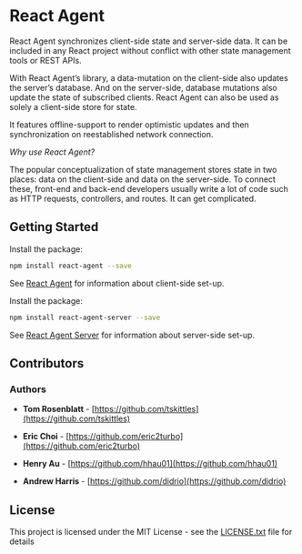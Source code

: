 # React Agent

React Agent synchronizes client-side state and server-side data.  It can be included in any React project without conflict with other state management tools or REST APIs.

With React Agent’s library, a data-mutation on the client-side also updates the server’s database. And on the server-side, database mutations also update the state of subscribed clients. React Agent can also be used as solely a client-side store for state.

It features offline-support to render optimistic updates and then synchronization on reestablished network connection.

*Why use React Agent?*

The popular conceptualization of state management stores state in two places: data on the client-side and data on the server-side. To connect these, front-end and back-end developers usually write a lot of code such as HTTP requests, controllers, and routes. It can get complicated.

## Getting Started

Install the package:

```bash
npm install react-agent --save
```

See [React Agent](https://github.com/yokyak/react-agent/tree/master/packages/react-agent) for information about client-side set-up.



Install the package:

```bash
npm install react-agent-server --save
```

See [React Agent Server](https://github.com/yokyak/react-agent/tree/master/packages/react-agent-server) for information about server-side set-up.


## Contributors

### Authors

* **Tom Rosenblatt** - [https://github.com/tskittles](https://github.com/tskittles)

* **Eric Choi** - [https://github.com/eric2turbo](https://github.com/eric2turbo)

* **Henry Au** - [https://github.com/hhau01](https://github.com/hhau01)

* **Andrew Harris** - [https://github.com/didrio](https://github.com/didrio)

## License

This project is licensed under the MIT License - see the [LICENSE.txt](LICENSE.txt) file for details
